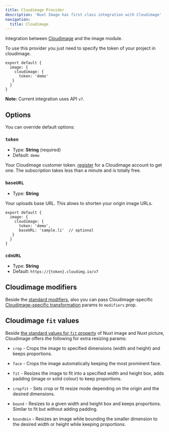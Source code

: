```yaml
---
title: Cloudimage Provider
description: 'Nuxt Image has first class integration with Cloudimage'
navigation:
  title: Cloudimage
---
```


Integration between [Cloudimage](https://www.cloudimage.io/en/home) and the image module.

To use this provider you just need to specify the token of your project in cloudimage.

```js{}[nuxt.config.js]
export default {
  image: {
    cloudimage: {
      token: 'demo'
   }
  }
}
```

**Note:** Current integration uses API `v7`.

## Options

You can override default options:

### `token`

- Type: **String** (required)
- Default: `demo`

Your Cloudimage customer token. [register](https://www.cloudimage.io/en/register_page) for a Cloudimage account to get one. The subscription takes less than a minute and is totally free.

### `baseURL`

- Type: **String**

Your uploads base URL. This alows to shorten your origin image URLs.

```js{}[nuxt.config.js]
export default {
  image: {
    cloudimage: {
      token: 'demo',
      baseURL: 'sample.li'  // optional
   }
  }
}
```

### `cdnURL`

- Type: **String**
- Default: `https://{token}.cloudimg.io/v7`

## Cloudimage modifiers

Beside the [standard modifiers](/components/nuxt-img#modifiers), also you can pass Cloudimage-specific [Cloudimage-specific transformation](https://docs.cloudimage.io/go/cloudimage-documentation-v7/en/introduction) params to `modifiers` prop.

## Cloudimage `fit` values

Beside [the standard values for `fit` property](/components/nuxt-img#fit) of Nuxt image and Nuxt picture, Cloudimage offers the following for extra resizing params:

* `crop` - Crops the image to specified dimensions (width and height) and keeps proportions.

* `face` - Crops the image automatically keeping the most prominent face.

* `fit` - Resizes the image to fit into a specified width and height box, adds padding (image or solid colour) to keep proportions.

* `cropfit` - Sets crop or fit resize mode depending on the origin and the desired dimensions.

* `bound` - Resizes to a given width and height box and keeps proportions. Similar to fit but without adding padding.

* `boundmin` - Resizes an image while bounding the smaller dimension to the desired width or height while keeping proportions.
